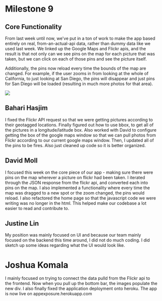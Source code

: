 
# Milestone 9



## Core Functionality
 
From last week until now, we've put in a ton of work to make the app based entirely on real, from-an-actual-api data, rather than dummy data like we used last week. We linked up the Google Maps and Flickr apis, and the result is that not only can we see pins on the map for each picture that was taken, but we can click on each of those pins and see the picture itself. 

Additionally, the pins now reload every time the bounds of the map are changed. For example, if the user zooms in from looking at the whole of California, to just looking at San Diego, the pins will disappear and just pins for San Diego will be loaded (resulting in much more photos for that area). 

![](http://i.imgur.com/4qrcrlg.png)

## Bahari Hasjim 
I fixed the Flickr API request so that we were getting pictures according to their geotagged locations. Finally figured out how to use bbox, to get all of the pictures in a longitude/latitude box. Also worked with David to configure getting the box of the google maps window so that we can pull photos from Flickr according to our current google maps window. Then, I updated all of the pins to be fires. Also just cleaned up code so it is better organized.


## David Moll
I focused this week on the core piece of our app - making sure there were pins on the map wherever a picture on flickr had been taken. I iterated through the JSON response from the flickr api, and converted each into pins on the map. I also implemented a functionality where every time the map was dragged to a new spot or the zoom changed, the pins would reload. I also refactored the home page so that the javascript code we were writing was no longer in the html. This helped make our codebase a lot easier to read and contribute to.


## Justine Lin
My position was mainly focused on UI and because our team mainly focused on the backend this time around, I did not do much coding. I did sketch up some ideas regarding what the UI would look like. 

# Joshua Komala
I mainly focused on trying to connect the data pulld from the Flickr api to the frontend. Now when you pull up the bottom bar, the images populate the new div. I also finally fixed the application deployment onto heroku. The app is now live on appexposure.herokuapp.com
